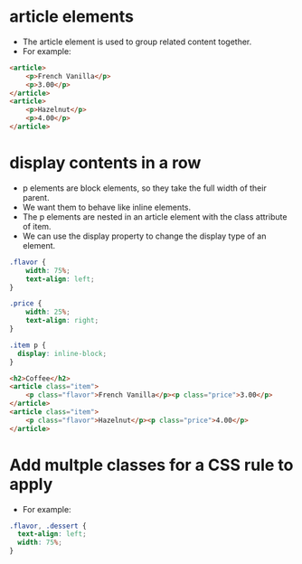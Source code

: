 # article elements
- The article element is used to group related content together.
- For example:
```html
<article>
    <p>French Vanilla</p>
    <p>3.00</p>
</article>
<article>
    <p>Hazelnut</p>
    <p>4.00</p>
</article>
```

# display contents in a row
- p elements are block elements, so they take the full width of their parent. 
- We want them to behave like inline elements.
- The p elements are nested in an article element with the class attribute of item. 
- We can use the display property to change the display type of an element.
```css
.flavor {
	width: 75%;
	text-align: left;
}

.price {
	width: 25%;
	text-align: right;
}

.item p {
  display: inline-block;
}
```

```html
<h2>Coffee</h2>
<article class="item">
    <p class="flavor">French Vanilla</p><p class="price">3.00</p>
</article>
<article class="item">
    <p class="flavor">Hazelnut</p><p class="price">4.00</p>
</article>
```

# Add multple classes for a CSS rule to apply
- For example:
```css
.flavor, .dessert {
  text-align: left;
  width: 75%;
}
```
